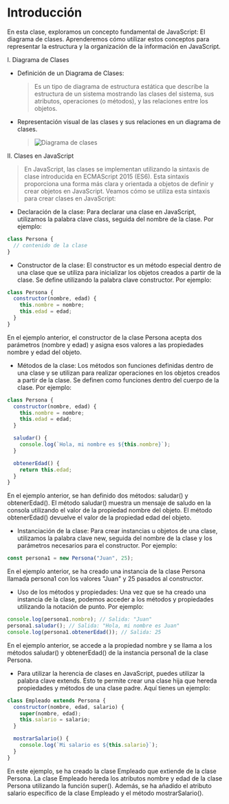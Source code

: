 # Introducción

En esta clase, exploramos un concepto fundamental de JavaScript: El diagrama de clases. Aprenderemos cómo utilizar estos conceptos para representar la estructura y la organización de la información en JavaScript.

I. Diagrama de Clases

- Definición de un Diagrama de Clases:
  > Es un tipo de diagrama de estructura estática que describe la estructura de un sistema mostrando las clases del sistema, sus atributos, operaciones (o métodos), y las relaciones entre los objetos.
- Representación visual de las clases y sus relaciones en un diagrama de clases.
  > ![Diagrama de clases](https://upload.wikimedia.org/wikipedia/commons/thumb/2/2a/KP-UML-Aggregation-20060420.svg/1920px-KP-UML-Aggregation-20060420.svg.png)

II. Clases en JavaScript

> En JavaScript, las clases se implementan utilizando la sintaxis de clase introducida en ECMAScript 2015 (ES6). Esta sintaxis proporciona una forma más clara y orientada a objetos de definir y crear objetos en JavaScript. Veamos cómo se utiliza esta sintaxis para crear clases en JavaScript:

- Declaración de la clase:
  Para declarar una clase en JavaScript, utilizamos la palabra clave class, seguida del nombre de la clase. Por ejemplo:

```js
class Persona {
  // contenido de la clase
}
```

- Constructor de la clase:
  El constructor es un método especial dentro de una clase que se utiliza para inicializar los objetos creados a partir de la clase. Se define utilizando la palabra clave constructor. Por ejemplo:

```js
class Persona {
  constructor(nombre, edad) {
    this.nombre = nombre;
    this.edad = edad;
  }
}
```

 En el ejemplo anterior, el constructor de la clase Persona acepta dos parámetros (nombre y edad) y asigna esos valores a las propiedades nombre y edad del objeto.

- Métodos de la clase:
  Los métodos son funciones definidas dentro de una clase y se utilizan para realizar operaciones en los objetos creados a partir de la clase. Se definen como funciones dentro del cuerpo de la clase. Por ejemplo:

```js
class Persona {
  constructor(nombre, edad) {
    this.nombre = nombre;
    this.edad = edad;
  }

  saludar() {
    console.log(`Hola, mi nombre es ${this.nombre}`);
  }

  obtenerEdad() {
    return this.edad;
  }
}
```
 En el ejemplo anterior, se han definido dos métodos: saludar() y obtenerEdad(). El método saludar() muestra un mensaje de saludo en la consola utilizando el valor de la propiedad nombre del objeto. El método obtenerEdad() devuelve el valor de la propiedad edad del objeto.

- Instanciación de la clase:
Para crear instancias u objetos de una clase, utilizamos la palabra clave new, seguida del nombre de la clase y los parámetros necesarios para el constructor. Por ejemplo:
```js
const persona1 = new Persona("Juan", 25);
```
En el ejemplo anterior, se ha creado una instancia de la clase Persona llamada persona1 con los valores "Juan" y 25 pasados al constructor.

- Uso de los métodos y propiedades:
Una vez que se ha creado una instancia de la clase, podemos acceder a los métodos y propiedades utilizando la notación de punto. Por ejemplo:

```js
console.log(persona1.nombre); // Salida: "Juan"
persona1.saludar(); // Salida: "Hola, mi nombre es Juan"
console.log(persona1.obtenerEdad()); // Salida: 25
```
En el ejemplo anterior, se accede a la propiedad nombre y se llama a los métodos saludar() y obtenerEdad() de la instancia persona1 de la clase Persona.

- Para utilizar la herencia de clases en JavaScript, puedes utilizar la palabra clave extends. Esto te permite crear una clase hija que hereda propiedades y métodos de una clase padre. Aquí tienes un ejemplo:

```js
class Empleado extends Persona {
  constructor(nombre, edad, salario) {
    super(nombre, edad);
    this.salario = salario;
  }

  mostrarSalario() {
    console.log(`Mi salario es ${this.salario}`);
  }
}
```
En este ejemplo, se ha creado la clase Empleado que extiende de la clase Persona. La clase Empleado hereda los atributos nombre y edad de la clase Persona utilizando la función super(). Además, se ha añadido el atributo salario específico de la clase Empleado y el método mostrarSalario().
